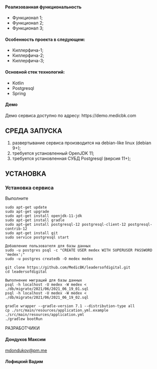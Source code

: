 <h4>Реализованная функциональность</h4>
<ul>
    <li>Функционал 1;</li>
    <li>Функционал 2;</li>
    <li>Функционал 3;</li>
</ul> 

<h4>Особенность проекта в следующем:</h4>
<ul>
 <li>Киллерфича-1;</li>
 <li>Киллерфича-2;</li>
 <li>Киллерфича-3;</li>  
 </ul>

<h4>Основной стек технологий:</h4>
<ul>
    <li>Kotlin</li>
	<li>Postgresql</li>
	<li>Spring</li>
 </ul>

<h4>Демо</h4>
<p>Демо сервиса доступно по адресу: https://demo.medicbk.com</p>




СРЕДА ЗАПУСКА
------------
1) развертывание сервиса производится на debian-like linux (debian 9+);
2) требуется установленный OpenJDK 11;
3) требуется установленная СУБД Postgresql (версия 11+);


УСТАНОВКА
------------
### Установка сервиса

Выполните
~~~
sudo apt-get update
sudo apt-get upgrade
sudo apt-get install openjdk-11-jdk
sudo apt-get install gradle
sudo apt-get install postgresql-12 postgresql-client-12 postgresql-contrib-12
sudo apt-get install git
sudo service postgresql start

Добавление пользователя для базы данных
sudo -u postgres psql -c "CREATE USER medex WITH SUPERUSER PASSWORD 'medex';"
sudo -u postgres createdb -O medex medex

git clone https://github.com/MedicBK/leadersofdigital.git
cd leadersofdigital

Выполнение миграций для базы данных
psql -h localhost -U medex -W medex < ./db/migrate/2021/06/2021_06_19_01.sql
psql -h localhost -U medex -W medex < ./db/migrate/2021/06/2021_06_19_02.sql

gradle wrapper --gradle-version 7.1 --distribution-type all
cp ./src/main/resources/application.yml.example ./src/main/resources/application.yml
./gradlew bootRun
~~~


РАЗРАБОТЧИКИ

<h4>Дондуков Максим</h4>
<a href="mailto:mdondukov@pm.me">mdondukov@pm.me</a>
<h4>Лофицкий Вадим</h4>

